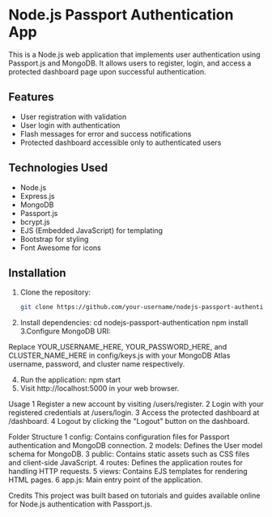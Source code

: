 # Node.js Passport Authentication App

This is a Node.js web application that implements user authentication using Passport.js and MongoDB. It allows users to register, login, and access a protected dashboard page upon successful authentication.

## Features

- User registration with validation
- User login with authentication
- Flash messages for error and success notifications
- Protected dashboard accessible only to authenticated users

## Technologies Used

- Node.js
- Express.js
- MongoDB
- Passport.js
- bcrypt.js
- EJS (Embedded JavaScript) for templating
- Bootstrap for styling
- Font Awesome for icons

## Installation

1. Clone the repository:
   ```bash
   git clone https://github.com/your-username/nodejs-passport-authentication.git
2. Install dependencies:
cd nodejs-passport-authentication
npm install
3.Configure MongoDB URI:

Replace YOUR_USERNAME_HERE, YOUR_PASSWORD_HERE, and CLUSTER_NAME_HERE in config/keys.js with your MongoDB Atlas username, password, and cluster name respectively.

4. Run the application:
npm start
5. Visit http://localhost:5000 in your web browser.

Usage
1 Register a new account by visiting /users/register.
2 Login with your registered credentials at /users/login.
3 Access the protected dashboard at /dashboard.
4 Logout by clicking the "Logout" button on the dashboard.


Folder Structure
1 config: Contains configuration files for Passport authentication and MongoDB connection.
2 models: Defines the User model schema for MongoDB.
3 public: Contains static assets such as CSS files and client-side JavaScript.
4 routes: Defines the application routes for handling HTTP requests.
5 views: Contains EJS templates for rendering HTML pages.
6 app.js: Main entry point of the application.


Credits
This project was built based on tutorials and guides available online for Node.js authentication with Passport.js.
